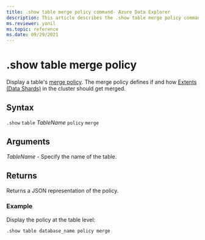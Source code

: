 ```yaml
---
title: .show table merge policy command- Azure Data Explorer
description: This article describes the .show table merge policy command in Azure Data Explorer.
ms.reviewer: yonil
ms.topic: reference
ms.date: 09/29/2021
---
```

# .show table merge policy

Display a table's [merge policy](mergepolicy.md). The merge policy defines if and how [Extents (Data Shards)](../management/extents-overview.md) in the cluster should get merged. 
 
## Syntax

`.show` `table` *TableName* `policy` `merge` 

## Arguments

*TableName* - Specify the name of the table. 

## Returns

Returns a JSON representation of the policy.

### Example

Display the policy at the table level:

```kusto
.show table database_name policy merge 
```
